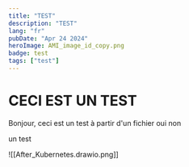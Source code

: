 ```yaml
---
title: "TEST"
description: "TEST"
lang: "fr"
pubDate: "Apr 24 2024"
heroImage: AMI_image_id_copy.png
badge: test
tags: ["test"]
---
```


# CECI EST UN TEST
Bonjour, ceci est un test à partir d'un fichier oui non

un test


![[After_Kubernetes.drawio.png]]
